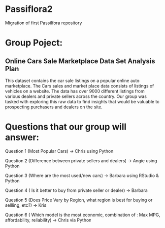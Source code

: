 # Passiflora2
Migration of first Passilfora repository 

# Group Poject:
## Online Cars Sale Marketplace Data Set Analysis Plan ##

This dataset contains the car sale listings on a popular online auto marketplace. The Cars sales and market place data consists of listings of vehicles on a website. The data has over 9000 different listings from various dealers and private sellers across the country. Our group was tasked with exploring this raw data to find insights that would be valuable to prospecting purchasers and dealers on the site. 

# Questions that our group will answer: #

Question 1 (Most Popular Cars) -> Chris using Python

Question 2 (Difference between private sellers and dealers) -> Angie using Python

Question 3 (Where are the most used/new cars) -> Barbara using RStudio & Python

Question 4 ( Is it better to buy from private seller or dealer) -> Barbara

Question 5 (Does Price Vary by Region, what region is best for buying or sellling, etc?) -> Kris 

Question 6 ( Which model is the most economic, combination of : Max MPG, affordability, reliability) -> Chris via Python
